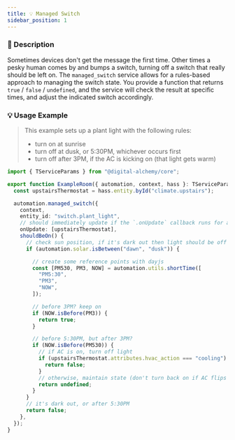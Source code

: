 ```yaml
---
title: 💡 Managed Switch
sidebar_position: 1
---
```

### 📄 Description

Sometimes devices don't get the message the first time. Other times a pesky human comes by and bumps a switch, turning off a switch that really should be left on. The `managed_switch` service allows for a rules-based approach to managing the switch state. You provide a function that returns `true` / `false` / `undefined`, and the service will check the result at specific times, and adjust the indicated switch accordingly.

### 💡 Usage Example

> This example sets up a plant light with the following rules:
>
> - turn on at sunrise
> - turn off at dusk, or 5:30PM, whichever occurs first
> - turn off after 3PM, if the AC is kicking on (that light gets warm)

```typescript
import { TServiceParams } from "@digital-alchemy/core";

export function ExampleRoom({ automation, context, hass }: TServiceParams) {
  const upstairsThermostat = hass.entity.byId("climate.upstairs");

  automation.managed_switch({
    context,
    entity_id: "switch.plant_light",
    // should immediately update if the `.onUpdate` callback runs for anything in this array
    onUpdate: [upstairsThermostat],
    shouldBeOn() {
      // check sun position, if it's dark out then light should be off by default
      if (automation.solar.isBetween("dawn", "dusk")) {

        // create some reference points with dayjs
        const [PM530, PM3, NOW] = automation.utils.shortTime([
          "PM5:30",
          "PM3",
          "NOW",
        ]);

        // before 3PM? keep on
        if (NOW.isBefore(PM3)) {
          return true;
        }

        // before 5:30PM, but after 3PM?
        if (NOW.isBefore(PM530)) {
          // if AC is on, turn off light
          if (upstairsThermostat.attributes.hvac_action === "cooling") {
            return false;
          }
          // otherwise, maintain state (don't turn back on if AC flips off)
          return undefined;
        }
      }
      // it's dark out, or after 5:30PM
      return false;
    },
  });
}
```
